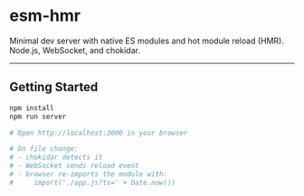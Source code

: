 # esm-hmr

Minimal dev server with native ES modules and hot module reload (HMR).  
Node.js, WebSocket, and chokidar.

---

## Getting Started

```bash
npm install
npm run server

# Open http://localhost:3000 in your browser

# On file change:
# - chokidar detects it
# - WebSocket sends reload event
# - browser re-imports the module with:
#     import('./app.js?ts=' + Date.now())
